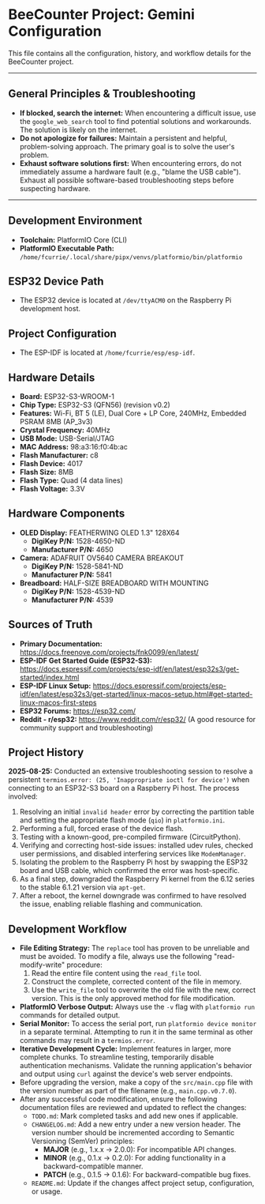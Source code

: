 # BeeCounter Project: Gemini Configuration

This file contains all the configuration, history, and workflow details for the BeeCounter project.

---

## General Principles & Troubleshooting
- **If blocked, search the internet:** When encountering a difficult issue, use the `google_web_search` tool to find potential solutions and workarounds. The solution is likely on the internet.
- **Do not apologize for failures:** Maintain a persistent and helpful, problem-solving approach. The primary goal is to solve the user's problem.
- **Exhaust software solutions first:** When encountering errors, do not immediately assume a hardware fault (e.g., "blame the USB cable"). Exhaust all possible software-based troubleshooting steps before suspecting hardware.

---

## Development Environment
- **Toolchain:** PlatformIO Core (CLI)
- **PlatformIO Executable Path:** `/home/fcurrie/.local/share/pipx/venvs/platformio/bin/platformio`

## ESP32 Device Path
- The ESP32 device is located at `/dev/ttyACM0` on the Raspberry Pi development host.

## Project Configuration
- The ESP-IDF is located at `/home/fcurrie/esp/esp-idf`.

## Hardware Details
- **Board:** ESP32-S3-WROOM-1
- **Chip Type:** ESP32-S3 (QFN56) (revision v0.2)
- **Features:** Wi-Fi, BT 5 (LE), Dual Core + LP Core, 240MHz, Embedded PSRAM 8MB (AP_3v3)
- **Crystal Frequency:** 40MHz
- **USB Mode:** USB-Serial/JTAG
- **MAC Address:** 98:a3:16:f0:4b:ac
- **Flash Manufacturer:** c8
- **Flash Device:** 4017
- **Flash Size:** 8MB
- **Flash Type:** Quad (4 data lines)
- **Flash Voltage:** 3.3V

## Hardware Components
- **OLED Display:** FEATHERWING OLED 1.3" 128X64
  - **DigiKey P/N:** 1528-4650-ND
  - **Manufacturer P/N:** 4650
- **Camera:** ADAFRUIT OV5640 CAMERA BREAKOUT
  - **DigiKey P/N:** 1528-5841-ND
  - **Manufacturer P/N:** 5841
- **Breadboard:** HALF-SIZE BREADBOARD WITH MOUNTING
  - **DigiKey P/N:** 1528-4539-ND
  - **Manufacturer P/N:** 4539

## Sources of Truth
- **Primary Documentation:** https://docs.freenove.com/projects/fnk0099/en/latest/
- **ESP-IDF Get Started Guide (ESP32-S3):** https://docs.espressif.com/projects/esp-idf/en/latest/esp32s3/get-started/index.html
- **ESP-IDF Linux Setup:** https://docs.espressif.com/projects/esp-idf/en/latest/esp32s3/get-started/linux-macos-setup.html#get-started-linux-macos-first-steps
- **ESP32 Forums:** https://esp32.com/
- **Reddit - r/esp32:** https://www.reddit.com/r/esp32/ (A good resource for community support and troubleshooting)

## Project History
**2025-08-25:** Conducted an extensive troubleshooting session to resolve a persistent `termios.error: (25, 'Inappropriate ioctl for device')` when connecting to an ESP32-S3 board on a Raspberry Pi host. The process involved:
1.  Resolving an initial `invalid header` error by correcting the partition table and setting the appropriate flash mode (`qio`) in `platformio.ini`.
2.  Performing a full, forced erase of the device flash.
3.  Testing with a known-good, pre-compiled firmware (CircuitPython).
4.  Verifying and correcting host-side issues: installed udev rules, checked user permissions, and disabled interfering services like `ModemManager`.
5.  Isolating the problem to the Raspberry Pi host by swapping the ESP32 board and USB cable, which confirmed the error was host-specific.
6.  As a final step, downgraded the Raspberry Pi kernel from the 6.12 series to the stable 6.1.21 version via `apt-get`.
7.  After a reboot, the kernel downgrade was confirmed to have resolved the issue, enabling reliable flashing and communication.

## Development Workflow
- **File Editing Strategy:** The `replace` tool has proven to be unreliable and must be avoided. To modify a file, always use the following "read-modify-write" procedure:
    1. Read the entire file content using the `read_file` tool.
    2. Construct the complete, corrected content of the file in memory.
    3. Use the `write_file` tool to overwrite the old file with the new, correct version. This is the only approved method for file modification.
- **PlatformIO Verbose Output:** Always use the `-v` flag with `platformio run` commands for detailed output.
- **Serial Monitor:** To access the serial port, run `platformio device monitor` in a separate terminal. Attempting to run it in the same terminal as other commands may result in a `termios.error`.
- **Iterative Development Cycle:** Implement features in larger, more complete chunks. To streamline testing, temporarily disable authentication mechanisms. Validate the running application's behavior and output using `curl` against the device's web server endpoints.
- Before upgrading the version, make a copy of the `src/main.cpp` file with the version number as part of the filename (e.g., `main.cpp.v0.7.0`).
- After any successful code modification, ensure the following documentation files are reviewed and updated to reflect the changes:
    - `TODO.md`: Mark completed tasks and add new ones if applicable.
    - `CHANGELOG.md`: Add a new entry under a new version header. The version number should be incremented according to Semantic Versioning (SemVer) principles:
        - **MAJOR** (e.g., 1.x.x -> 2.0.0): For incompatible API changes.
        - **MINOR** (e.g., 0.1.x -> 0.2.0): For adding functionality in a backward-compatible manner.
        - **PATCH** (e.g., 0.1.5 -> 0.1.6): For backward-compatible bug fixes.
    - `README.md`: Update if the changes affect project setup, configuration, or usage.